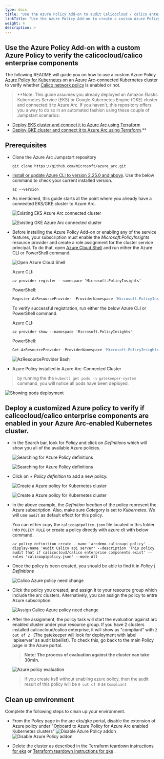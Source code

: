 ```yaml
---
type: docs
title: "Use the Azure Policy Add-on to audit Calicocloud / calico enterprise"
linkTitle: "Use the Azure Policy Add-on to create a custom Azure Policy for auditing calicocloud/calico enterprise components"
weight: 4
description: >
---
```


## Use the Azure Policy Add-on with a custom Azure Policy to verify the calicocloud/calico enterprise components

The following README will guide you on how to use a custom Azure Policy [Azure Policy for Kubernetes](https://docs.microsoft.com/en-us/azure/governance/policy/concepts/policy-for-kubernetes#:~:text=Azure%20Policy%20extends%20Gatekeeper%20v3,Kubernetes%20clusters%20from%20one%20place.) on an Azure Arc-connected Kubernetes cluster to verify whether [Calico network policy](https://projectcalico.docs.tigera.io/about/about-network-policy) is enabled or not.

> **Note: This guide assumes you already deployed an Amazon Elastic Kubernetes Service (EKS) or Google Kubernetes Engine (GKE) cluster and connected it to Azure Arc. If you haven't, this repository offers you a way to do so in an automated fashion using these couple of Jumpstart scenarios:
- [Deploy EKS cluster and connect it to Azure Arc using Terraform](https://azurearcjumpstart.io/azure_arc_jumpstart/azure_arc_k8s/eks/eks_terraform/)
- [Deploy GKE cluster and connect it to Azure Arc using Terraform](https://azurearcjumpstart.io/azure_arc_jumpstart/azure_arc_k8s/gke/gke_terraform/).**

## Prerequisites

* Clone the Azure Arc Jumpstart repository

    ```shell
    git clone https://github.com/microsoft/azure_arc.git
    ```

* [Install or update Azure CLI to version 2.25.0 and above](https://docs.microsoft.com/en-us/cli/azure/install-azure-cli?view=azure-cli-latest). Use the below command to check your current installed version.

  ```shell
  az --version
  ```

* As mentioned, this guide starts at the point where you already have a connected EKS/GKE cluster to Azure Arc.

    ![Existing EKS Azure Arc connected cluster](./arcdemo-eks.png)

    ![Existing GKE Azure Arc connected cluster](./arcdemo-gke.png)

* Before installing the Azure Policy Add-on or enabling any of the service features, your subscription must enable the _Microsoft.PolicyInsights_ resource provider and create a role assignment for the cluster service principal. To do that, open [Azure Cloud Shell](https://shell.azure.com/) and run either the Azure CLI or PowerShell command.

    ![Open Azure Cloud Shell](./03.png)

    Azure CLI:

    ```shell
    az provider register --namespace 'Microsoft.PolicyInsights'
    ```

    PowerShell:

    ```powershell
    Register-AzResourceProvider -ProviderNamespace 'Microsoft.PolicyInsights'
    ```

    To verify successful registration, run either the below Azure CLI or PowerShell command.

    Azure CLI:

    ```shell
    az provider show --namespace 'Microsoft.PolicyInsights'
    ```

    PowerShell:

    ```powershell
    Get-AzResourceProvider -ProviderNamespace 'Microsoft.PolicyInsights'
    ```

    ![AzResourceProvider Bash](./04.png)


* Azure Policy installed in Azure Arc-Connected Cluster

 > by running the the ```kubectl get pods -n gatekeeper-system ``` command, you will notice all pods have been deployed.

![Showing pods deployment](./05.png)


## Deploy a customized Azure policy to verify if calicocloud/calico enterprise components are enabled in your Azure Arc-enabled Kubernetes cluster.

* In the Search bar, look for *Policy* and click on *Definitions* which will show you all of the available Azure policies.

    ![Searching for Azure Policy definitions](./06.png)

    ![Searching for Azure Policy definitions](./07.png)

* Click on *+ Policy definition* to add a new policy. 

    ![Create a Azure policy for Kubernetes cluster](./08.png)

    ![Create a Azure policy for Kubernetes cluster](./09.png)

* In the above example, the *Definition location* of the policy represent the Azure subscription. Also, make sure *Category* is set to *Kubernetes*. We will use `audit` as default effect for this policy. 

  You can either copy the `calicoapipolicy.json` file located in this folder into `POLICY RULE` or create a policy directly with azure cli with below command.

  ```shell
  az policy definition create --name 'arcdemo-calicoapi-policy' --display-name 'Audit Calico api server' --description 'This policy audit that if calicocloud/calico enterprise components exist' --rules 'calicoapipolicy.json' --mode All
  ```

* Once the policy is been created, you should be able to find it in *Policy | Definitions* 
  
  ![Calico Azure policy ](./10.png) need change
    

* Click the policy you created, and assign it to your resource group which include the arc clusters. Alternatively, you can assign the policy to entre Azure subscription.
  
  ![Assign Calico Azure policy ](./11.png) need change
  

* After the assignment, the policy task will start the evaluation against arc enabled cluster under your resource group. If you have 2 clusters installed calicocloud/calico enterprise, it will show as  "compliant" with `2 out of 2 ` (The gatekeeper will look for deployment with label 'apiserver' as audit labellist). To check this, go back to the main Policy page in the Azure portal.

    > **Note: The process of evaluation against the cluster can take 30min.**

    ![Azure policy evaluation](./12.png)

    > If you create ks8 without enabling azure policy, then the audit result of this policy will be `0 out of 0` as `Compliant`


## Clean up environment

Complete the following steps to clean up your environment.

* From the Policy page in the arc eks/gke portal, disable the extension of Azure policy under "Onboard to Azure Policy for Azure Arc enabled Kubernetes clusters​"
    ![Disable Azure Policy addon](./13.png)
    ![Disable Azure Policy addon](./14.png)


* Delete the cluster as described in the [Terraform teardown instructions for eks](https://azurearcjumpstart.io/azure_arc_jumpstart/azure_arc_k8s/eks/eks_terraform/) or [Terraform teardown instructions for gke](https://azurearcjumpstart.io/azure_arc_jumpstart/azure_arc_k8s/gke/gke_terraform/) .


